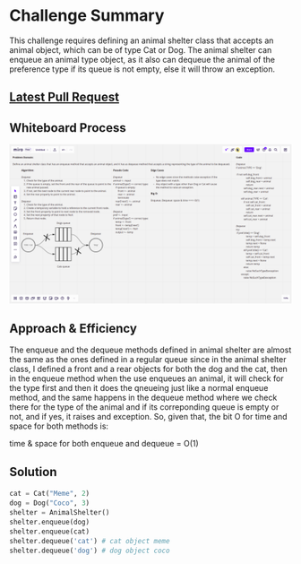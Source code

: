 # Challenge Summary

This challenge requires defining an animal shelter class that accepts an animal object, which can be of type Cat or Dog. The animal shelter can enqueue an animal type object, as it also can dequeue the animal of the preference type if its queue is not empty, else it will throw an exception.

## [Latest Pull Request](https://github.com/HamzaAhmad97/data-structures-and-algorithms/pull/29)

## Whiteboard Process

![](./as.png)

## Approach & Efficiency

The enqueue and the dequeue methods defined in animal shelter are almost the same as the ones defined in a regular queue since in the animal shelter class, I defined a front and a rear objects for both the dog and the cat, then in the enqueue method when the use enqueues an animal, it will check for the type first and then it does the qneueing just like a normal enqueue method, and the same happens in the dequeue method where we check there for the type of the animal and if its correponding queue is empty or not, and if yes, it raises and exception. So, given that, the bit O for time and space for both methods is:

time & space for both enqueue and dequeue = O(1)

## Solution

```python
cat = Cat("Meme", 2)
dog = Dog("Coco", 3)
shelter = AnimalShelter()
shelter.enqueue(dog)
shelter.enqueue(cat)
shelter.dequeue('cat') # cat object meme
shelter.dequeue('dog') # dog object coco
```
